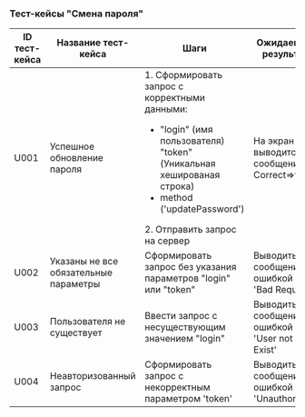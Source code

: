 ### Тест-кейсы "Смена пароля"

| ID тест-кейса | Название тест-кейса | Шаги | Ожидаемый результат |
|-------------------|----------------------|------|----------------------|
| U001 |Успешное обновление пароля| 1. Сформировать запрос с корректными данными: <ul><li>"login" (имя пользователя) "token" (Уникальная хешированая строка) <li> method ('updatePassword') </ul>  2. Отправить запрос на сервер |На экран выводится сообщение <br> Correct=>true|
| U002 |Указаны не все обязательные параметры | Сформировать запрос без указания параметров "login" или "token"| Выводиться сообщение с ошибкой 400: <br> 'Bad Request'
| U003 |Пользователя не существует | Ввести запрос с несуществующим значением "login"| Выводиться сообщение с ошибкой 461: 'User not Exist'|
| U004 |Неавторизованный запрос | Сформировать запрос с некорректным параметром 'token' | Выводиться сообщение с ошибкой 401: 'Unauthorized' |